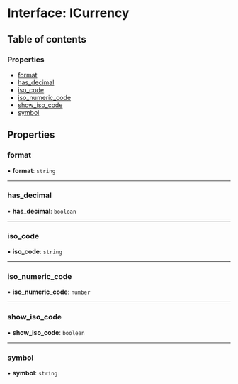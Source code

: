 # Interface: ICurrency

## Table of contents

### Properties

- [format](ICurrency.md#format)
- [has\_decimal](ICurrency.md#has_decimal)
- [iso\_code](ICurrency.md#iso_code)
- [iso\_numeric\_code](ICurrency.md#iso_numeric_code)
- [show\_iso\_code](ICurrency.md#show_iso_code)
- [symbol](ICurrency.md#symbol)

## Properties

### format

• **format**: `string`

___

### has\_decimal

• **has\_decimal**: `boolean`

___

### iso\_code

• **iso\_code**: `string`

___

### iso\_numeric\_code

• **iso\_numeric\_code**: `number`

___

### show\_iso\_code

• **show\_iso\_code**: `boolean`

___

### symbol

• **symbol**: `string`
